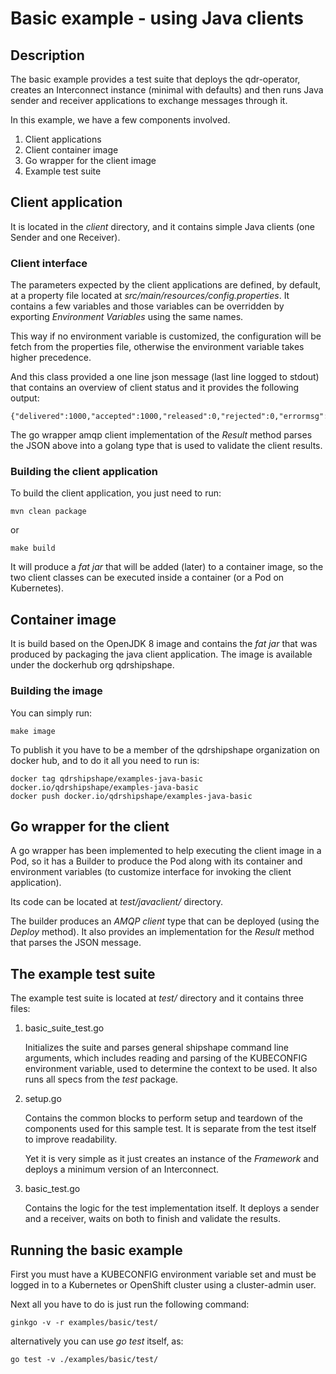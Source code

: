 # Basic example - using Java clients

## Description

The basic example provides a test suite that deploys the qdr-operator, creates
an Interconnect instance (minimal with defaults) and then runs Java sender and
receiver applications to exchange messages through it.

In this example, we have a few components involved.

1. Client applications
1. Client container image
1. Go wrapper for the client image
1. Example test suite

## Client application

It is located in the *client* directory, and it contains simple Java clients (one Sender and one Receiver).

### Client interface

The parameters expected by the client applications are defined, by default, at a property file located
at *src/main/resources/config.properties*. It contains a few variables and those variables can be overridden
by exporting *Environment Variables* using the same names.

This way if no environment variable is customized, the configuration will be fetch from the
properties file, otherwise the environment variable takes higher precedence.

And this class provided a one line json message (last line logged to stdout) that contains an overview of 
client status and it provides the following output:

    {"delivered":1000,"accepted":1000,"released":0,"rejected":0,"errormsg":""} 

The go wrapper amqp client implementation of the *Result* method parses the JSON above into
a golang type that is used to validate the client results.

### Building the client application

To build the client application, you just need to run:

    mvn clean package

or
  
    make build
    
It will produce a *fat jar* that will be added (later) to a container image, so the two client classes
can be executed inside a container (or a Pod on Kubernetes). 

## Container image

It is build based on the OpenJDK 8 image and contains the *fat jar* that was produced by packaging
the java client application. The image is available under the dockerhub org qdrshipshape.

### Building the image

You can simply run:

    make image
    
To publish it you have to be a member of the qdrshipshape organization on docker hub, and to do it
all you need to run is:

    docker tag qdrshipshape/examples-java-basic docker.io/qdrshipshape/examples-java-basic
    docker push docker.io/qdrshipshape/examples-java-basic
 
## Go wrapper for the client

A go wrapper has been implemented to help executing the client image in a Pod, so it has a Builder to produce
the Pod along with its container and environment variables (to customize interface for
invoking the client application).

Its code can be located at *test/javaclient/* directory.

The builder produces an *AMQP client* type that can be deployed (using the *Deploy* method).
It also provides an implementation for the *Result* method that parses the JSON message.

## The example test suite

The example test suite is located at *test/* directory and it contains three files:

1. basic_suite_test.go
   
   Initializes the suite and parses general shipshape command line arguments, which includes reading
   and parsing of the KUBECONFIG environment variable, used to determine the context to be used. It
   also runs all specs from the *test* package.
1. setup.go

    Contains the common blocks to perform setup and teardown of the components used
    for this sample test. It is separate from the test itself to improve readability.
    
    Yet it is very simple as it just creates an instance of the *Framework* and deploys
    a minimum version of an Interconnect.
1. basic_test.go
    
    Contains the logic for the test implementation itself. It deploys a sender and a receiver,
    waits on both to finish and validate the results.

## Running the basic example

First you must have a KUBECONFIG environment variable set and must be logged in to a Kubernetes or OpenShift cluster using a cluster-admin user.

Next all you have to do is just run the following command:

    ginkgo -v -r examples/basic/test/
    
alternatively you can use *go test* itself, as:

    go test -v ./examples/basic/test/
